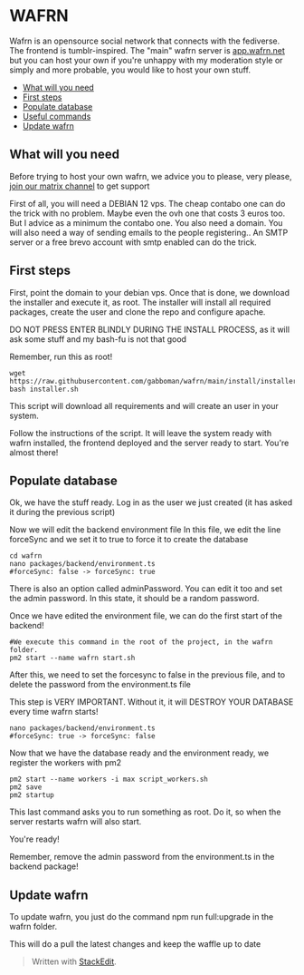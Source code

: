 # WAFRN

Wafrn is an opensource social network that connects with the fediverse. The frontend is tumblr-inspired. The "main" wafrn server is [app.wafrn.net](https://app.wafrn.net) but you can host your own if you're unhappy with my moderation style or simply and more probable, you would like to host your own stuff.

- [What will you need](#what-will-you-need)
- [First steps](#first-steps)
- [Populate database](#populate-database)
- [Useful commands](#useful-commands)
- [Update wafrn](#update-wafrn)

## What will you need

Before trying to host your own wafrn, we advice you to please, very please, [join our matrix channel](https://matrix.to/#/!KFbQcLWJSAEcoKGxhl:matrix.org?via=matrix.org&via=t2bot.io) to get support

First of all, you will need a DEBIAN 12 vps. The cheap contabo one can do the trick with no problem. Maybe even the ovh one that costs 3 euros too. But I advice as a minimum the contabo one.
You also need a domain.
You will also need a way of sending emails to the people registering.. An SMTP server or a free brevo account with smtp enabled can do the trick.

## First steps

First, point the domain to your debian vps. Once that is done, we download the installer and execute it, as root.
The installer will install all required packages, create the user and clone the repo and configure apache.

DO NOT PRESS ENTER BLINDLY DURING THE INSTALL PROCESS, as it will ask some stuff and my bash-fu is not that good

Remember, run this as root!

```shell
wget https://raw.githubusercontent.com/gabboman/wafrn/main/install/installer.sh
bash installer.sh
```

This script will download all requirements and will create an user in your system.

Follow the instructions of the script. It will leave the system ready with wafrn installed, the frontend deployed and the server ready to start. You're almost there!

## Populate database

Ok, we have the stuff ready. Log in as the user we just created (it has asked it during the previous script)

Now we will edit the backend environment file
In this file, we edit the line forceSync and we set it to true to force it to create the database

```shell
cd wafrn
nano packages/backend/environment.ts
#forceSync: false -> forceSync: true

```

There is also an option called adminPassword. You can edit it too and set the admin password. In this state, it should be a random password.

Once we have edited the environment file, we can do the first start of the backend!

```shell
#We execute this command in the root of the project, in the wafrn folder.
pm2 start --name wafrn start.sh
```

After this, we need to set the forcesync to false in the previous file, and to delete the password from the environment.ts file

This step is VERY IMPORTANT. Without it, it will DESTROY YOUR DATABASE every time wafrn starts!

```shell
nano packages/backend/environment.ts
#forceSync: true -> forceSync: false
```

Now that we have the database ready and the environment ready, we register the workers with pm2

```shell
pm2 start --name workers -i max script_workers.sh
pm2 save
pm2 startup
```

This last command asks you to run something as root. Do it, so when the server restarts wafrn will also start.

You're ready!

Remember, remove the admin password from the environment.ts in the backend package!

## Update wafrn

To update wafrn, you just do the command npm run full:upgrade in the wafrn folder.

This will do a pull the latest changes and keep the waffle up to date

> Written with [StackEdit](https://stackedit.io/).
